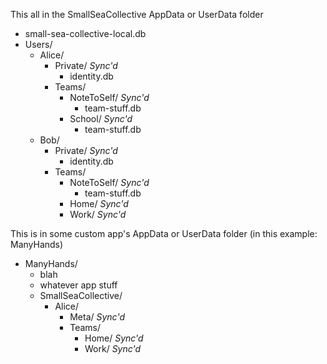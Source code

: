 
This all in the SmallSeaCollective AppData or UserData folder

- small-sea-collective-local.db
- Users/
  - Alice/
    - Private/ *Sync'd*
      - identity.db 
    - Teams/
      - NoteToSelf/ *Sync'd*
        - team-stuff.db
      - School/ *Sync'd*
        - team-stuff.db
  - Bob/
    - Private/ *Sync'd*
      - identity.db 
    - Teams/
      - NoteToSelf/ *Sync'd*
        - team-stuff.db
      - Home/ *Sync'd*
      - Work/ *Sync'd*

This is in some custom app's AppData or UserData folder (in this example: ManyHands)

- ManyHands/
  - blah
  - whatever app stuff
  - SmallSeaCollective/
    - Alice/
      - Meta/ *Sync'd*
      - Teams/
        - Home/ *Sync'd*
        - Work/ *Sync'd*

